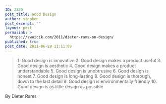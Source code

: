 ```yaml
---
ID: 2330
post_title: Good Design
author: stephen
post_excerpt: ""
layout: post
permalink: >
  https://swoicik.com/2011/dieter-rams-on-design/
published: true
post_date: 2011-06-29 11:11:09
---
```

<blockquote>1. Good design is innovative
2. Good design makes a product useful
3. Good design is aesthetic
4. Good design makes a product understandable
5. Good design is unobtrusive
6. Good design is honest
7. Good design is long-lasting
8. Good design is thorough, down to the last detail
9. Good design is environmentally friendly
10. Good design is as little design as possible</blockquote>
By Dieter Rams